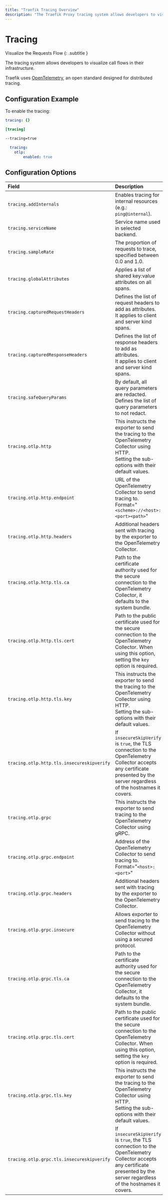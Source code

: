 ```yaml
---
title: "Traefik Tracing Overview"
description: "The Traefik Proxy tracing system allows developers to visualize call flows in their infrastructure. Read the full documentation."
---
```


# Tracing

Visualize the Requests Flow
{: .subtitle }

The tracing system allows developers to visualize call flows in their infrastructure.

Traefik uses [OpenTelemetry](https://opentelemetry.io/ "Link to website of OTel"), an open standard designed for distributed tracing.

## Configuration Example

To enable the tracing:

```yaml tab="File (YAML)"
tracing: {}
```

```toml tab="File (TOML)"
[tracing]
```

```bash tab="CLI"
--tracing=true
```

```yaml tab="Helm Chart Values"
  tracing:
    otlp:
        enabled: true
```

## Configuration Options

| Field      | Description                                                                                                                                                                                 | Default | Required |
|:-----------|:--------------------------------------------------------------------------------------------------------------------------------------------------------------------------------------------|:--------|:---------|
| `tracing.addInternals` | Enables tracing for internal resources (e.g.: `ping@internal`). | false      | No      |
| `tracing.serviceName` | Service name used in selected backend. | "traefik"      | No      |
| `tracing.sampleRate` | The proportion of requests to trace, specified between 0.0 and 1.0. | 1.0      | No      |
| `tracing.globalAttributes` | Applies a list of shared key:value attributes on all spans. | {}      | No      |
| `tracing.capturedRequestHeaders` | Defines the list of request headers to add as attributes.<br />It applies to client and server kind spans.| {}      | No      |
| `tracing.capturedResponseHeaders` | Defines the list of response headers to add as attributes.<br />It applies to client and server kind spans.| {}      |False      |
| `tracing.safeQueryParams` | By default, all query parameters are redacted.<br />Defines the list of query parameters to not redact. | {}      | No      |
| `tracing.otlp.http` | This instructs the exporter to send the tracing to the OpenTelemetry Collector using HTTP.<br /> Setting the sub-options with their default values. | null/false      | No      |
| `tracing.otlp.http.endpoint` | URL of the OpenTelemetry Collector to send tracing to.<br /> Format="`<scheme>://<host>:<port><path>`" | "http://localhost:4318/v1/tracing"      | Yes      |
| `tracing.otlp.http.headers` | Additional headers sent with tracing by the exporter to the OpenTelemetry Collector. |       | No      |
| `tracing.otlp.http.tls.ca` | Path to the certificate authority used for the secure connection to the OpenTelemetry Collector, it defaults to the system bundle. | ""  | No      |
| `tracing.otlp.http.tls.cert` | Path to the public certificate used for the secure connection to the OpenTelemetry Collector. When using this option, setting the `key` option is required. | ""      | No      |
| `tracing.otlp.http.tls.key` | This instructs the exporter to send the tracing to the OpenTelemetry Collector using HTTP.<br /> Setting the sub-options with their default values. | ""null/false ""     | No      |
| `tracing.otlp.http.tls.insecureskipverify` |If `insecureSkipVerify` is `true`, the TLS connection to the OpenTelemetry Collector accepts any certificate presented by the server regardless of the hostnames it covers.  | false | Yes      |
| `tracing.otlp.grpc` | This instructs the exporter to send tracing to the OpenTelemetry Collector using gRPC. | false | No      |
| `tracing.otlp.grpc.endpoint` | Address of the OpenTelemetry Collector to send tracing to.<br /> Format="`<host>:<port>`" | "localhost:4317"      | Yes      |
| `tracing.otlp.grpc.headers` | Additional headers sent with tracing by the exporter to the OpenTelemetry Collector. |   {}    | No      |
| `tracing.otlp.grpc.insecure` |Allows exporter to send tracing to the OpenTelemetry Collector without using a secured protocol.  | false | Yes      |
| `tracing.otlp.grpc.tls.ca` | Path to the certificate authority used for the secure connection to the OpenTelemetry Collector, it defaults to the system bundle. | ""  | No      |
| `tracing.otlp.grpc.tls.cert` | Path to the public certificate used for the secure connection to the OpenTelemetry Collector. When using this option, setting the `key` option is required. | ""      | No      |
| `tracing.otlp.grpc.tls.key` | This instructs the exporter to send the tracing to the OpenTelemetry Collector using HTTP.<br /> Setting the sub-options with their default values. | ""null/false ""     | No      |
| `tracing.otlp.grpc.tls.insecureskipverify` |If `insecureSkipVerify` is `true`, the TLS connection to the OpenTelemetry Collector accepts any certificate presented by the server regardless of the hostnames it covers.  | false | Yes      |
